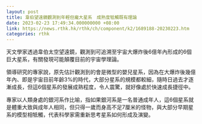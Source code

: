 ```yaml
---
layout: post
title: 韋伯望遠鏡觀測到年輕但龐大星系　成熟度牴觸既有理論
date: 2023-02-23 17:49:34.000000000 +08:00
link: https://news.rthk.hk/rthk/ch/component/k2/1689188-20230223.htm
categories: rthk
---
```


天文學家透過韋伯太空望遠鏡，觀測到可追溯至宇宙大爆炸後6億年內形成的6個巨大星系，有關發現可能顛覆目前的宇宙學理論。

領導研究的專家說，原先估計觀測到的會是微型的嬰兒星系，因為在大爆炸後幾億年內、即是宇宙目前年齡3%的時代，大部分星系的規模都較細，隨時日過去才逐漸成長，但這6個星系的發展成熟程度，令人震驚，就好像處於快速成長捷徑中。

專家以人類身處的銀河系作比喻，指如果銀河系是一名普通成年人，這6個星系就是體重大致與成年人相同，但只得一歲而身高不足7厘米的怪物，與大部分早期星系的模型相牴觸，代表科學家需重新思考星系如何形成及演變。
